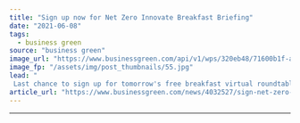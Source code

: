 ```yaml
---
title: "Sign up now for Net Zero Innovate Breakfast Briefing"
date: "2021-06-08"
tags: 
  - business green
source: "business green"
image_url: "https://www.businessgreen.com/api/v1/wps/320eb48/71600b1f-abcd-4c64-9151-f6ed1082a7e1/6/BSGNZH21-LOGOS-INNOVATE-185x114.jpg"
image_fp: "/assets/img/post_thumbnails/55.jpg"
lead: "
 Last chance to sign up for tomorrow's free breakfast virtual roundtable on financing net zero innovation ..."
article_url: "https://www.businessgreen.com/news/4032527/sign-net-zero-innovate-breakfast-briefing"
---
```


---
